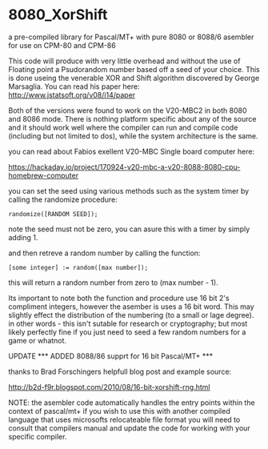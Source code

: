 # 8080_XorShift
a pre-compiled library for Pascal/MT+ with pure 8080 or 8088/6 asembler for use on CPM-80 and CPM-86

This code will produce with very little overhead and without the use of Floating point a Psudorandom number
based off a seed of your choice. This is done useing the venerable XOR and Shift algorithm discovered by 
George Marsaglia.  You can read his paper here: http://www.jstatsoft.org/v08/i14/paper 

Both of the versions were found to work on the V20-MBC2 in both 8080 and 8086 mode. There is nothing platform
specific about any of the source and it should work well where the compiler can run and compile code (including 
but not limited to dos), while the system architecture is the same.

you can read about Fabios exellent V20-MBC Single board computer here:

https://hackaday.io/project/170924-v20-mbc-a-v20-8088-8080-cpu-homebrew-computer

you can set the seed using various methods such as the system timer by calling the randomize procedure: 

    randomize([RANDOM SEED]);
   
   note the seed must not be zero, you can asure this with a timer by simply adding 1.
   
   and then retreve a random number by calling the function: 
    
    [some integer] := random([max number]);   
    
   this will return a random number from zero to (max number - 1).  
   
Its important to note both the function and procedure use 16 bit 2's compliment integers, however the asember is 
uses a 16 bit word.  This may slightly effect the distribution of the numbering (to a small or lage degree).  
in other words - this isn't sutable for research or cryptography; but most likely perfectly fine if you just need
to seed a few random numbers for a game or whatnot.
   


UPDATE *** ADDED 8088/86 supprt for 16 bit Pascal/MT+ ***

thanks to Brad Forschingers helpfull blog post and example source: 

http://b2d-f9r.blogspot.com/2010/08/16-bit-xorshift-rng.html




NOTE: the asembler code automatically handles the entry points within the context of pascal/mt+ if you wish to use this with
another compiled language that uses microsofts relocateable file format you will need to consult that compilers manual and update 
the code for working with your specific compiler.
